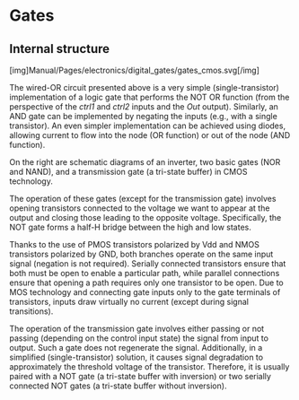 <!--
SPDX-FileCopyrightText: Robert Ryszard Paciorek <rrp@opcode.eu.org>
SPDX-License-Identifier: MIT

AI tools (chat GPT) have been used for text translation and editing.
-->

# Gates

## Internal structure

[img]Manual/Pages/electronics/digital_gates/gates_cmos.svg[/img]

The wired-OR circuit presented above is a very simple (single-transistor) implementation of a logic gate that performs the NOT OR function (from the perspective of the *ctrl1* and *ctrl2* inputs and the *Out* output). Similarly, an AND gate can be implemented by negating the inputs (e.g., with a single transistor). An even simpler implementation can be achieved using diodes, allowing current to flow into the node (OR function) or out of the node (AND function).

On the right are schematic diagrams of an inverter, two basic gates (NOR and NAND), and a transmission gate (a tri-state buffer) in CMOS technology.

The operation of these gates (except for the transmission gate) involves opening transistors connected to the voltage we want to appear at the output and closing those leading to the opposite voltage. Specifically, the NOT gate forms a half-H bridge between the high and low states.

Thanks to the use of PMOS transistors polarized by Vdd and NMOS transistors polarized by GND, both branches operate on the same input signal (negation is not required). Serially connected transistors ensure that both must be open to enable a particular path, while parallel connections ensure that opening a path requires only one transistor to be open. Due to MOS technology and connecting gate inputs only to the gate terminals of transistors, inputs draw virtually no current (except during signal transitions).

The operation of the transmission gate involves either passing or not passing (depending on the control input state) the signal from input to output. Such a gate does not regenerate the signal. Additionally, in a simplified (single-transistor) solution, it causes signal degradation to approximately the threshold voltage of the transistor. Therefore, it is usually paired with a NOT gate (a tri-state buffer with inversion) or two serially connected NOT gates (a tri-state buffer without inversion).
